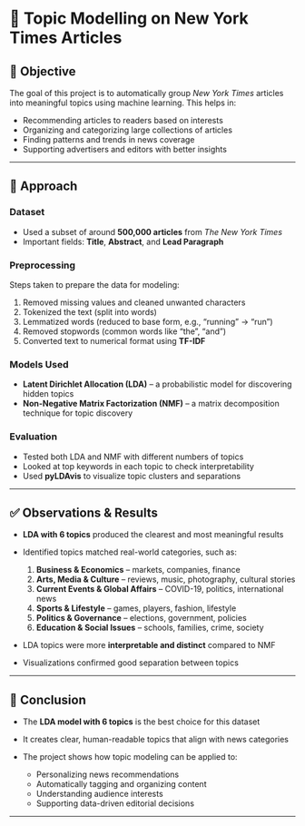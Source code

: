 # 📰 Topic Modelling on New York Times Articles

## 🎯 Objective

The goal of this project is to automatically group *New York Times* articles into meaningful topics using machine learning.
This helps in:

* Recommending articles to readers based on interests
* Organizing and categorizing large collections of articles
* Finding patterns and trends in news coverage
* Supporting advertisers and editors with better insights

---

## 🔎 Approach

### Dataset

* Used a subset of around **500,000 articles** from *The New York Times*
* Important fields: **Title**, **Abstract**, and **Lead Paragraph**

### Preprocessing

Steps taken to prepare the data for modeling:

1. Removed missing values and cleaned unwanted characters
2. Tokenized the text (split into words)
3. Lemmatized words (reduced to base form, e.g., “running” → “run”)
4. Removed stopwords (common words like “the”, “and”)
5. Converted text to numerical format using **TF-IDF**

### Models Used

* **Latent Dirichlet Allocation (LDA)** – a probabilistic model for discovering hidden topics
* **Non-Negative Matrix Factorization (NMF)** – a matrix decomposition technique for topic discovery

### Evaluation

* Tested both LDA and NMF with different numbers of topics
* Looked at top keywords in each topic to check interpretability
* Used **pyLDAvis** to visualize topic clusters and separations

---

## ✅ Observations & Results

* **LDA with 6 topics** produced the clearest and most meaningful results

* Identified topics matched real-world categories, such as:

  1. **Business & Economics** – markets, companies, finance
  2. **Arts, Media & Culture** – reviews, music, photography, cultural stories
  3. **Current Events & Global Affairs** – COVID-19, politics, international news
  4. **Sports & Lifestyle** – games, players, fashion, lifestyle
  5. **Politics & Governance** – elections, government, policies
  6. **Education & Social Issues** – schools, families, crime, society

* LDA topics were more **interpretable and distinct** compared to NMF

* Visualizations confirmed good separation between topics

---

## 📌 Conclusion

* The **LDA model with 6 topics** is the best choice for this dataset
* It creates clear, human-readable topics that align with news categories
* The project shows how topic modeling can be applied to:

  * Personalizing news recommendations
  * Automatically tagging and organizing content
  * Understanding audience interests
  * Supporting data-driven editorial decisions

---
